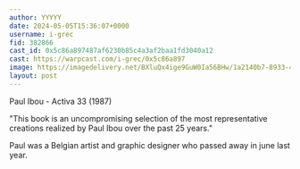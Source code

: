 ```yaml
---
author: YYYYY
date: 2024-05-05T15:36:07+0000
username: i-grec
fid: 382866
cast_id: 0x5c86a897487af6230b85c4a3af2baa1fd3040a12
cast: https://warpcast.com/i-grec/0x5c86a897
image: https://imagedelivery.net/BXluQx4ige9GuW0Ia56BHw/1a2140b7-8933-4c0f-eef4-54e84adde600/original
layout: post
---
```

Paul Ibou - Activa 33 (1987)  
  
"This book is an uncompromising selection of the most representative creations realized by Paul Ibou over the past 25 years."  
  
Paul was a Belgian artist and graphic designer who passed away in june last year.  

<img src='https://imagedelivery.net/BXluQx4ige9GuW0Ia56BHw/1a2140b7-8933-4c0f-eef4-54e84adde600/original' alt='' referrerpolicy='no-referrer'/>